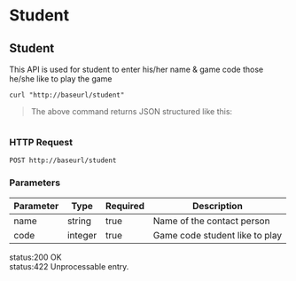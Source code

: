 # Student

## Student

This API is used for student to enter his/her name & game code those he/she
like to play the game

```shell
curl "http://baseurl/student"
```


> The above command returns JSON structured like this:

```json
```


### HTTP Request

 `POST http://baseurl/student`

### Parameters

Parameter |Type | Required | Description
---------|------| ------- | -----------
name   | string  | true   | Name of the contact person
code   |  integer | true  | Game code student like to play

<aside class="success">status:200 OK </aside>
<aside class="warning">status:422 Unprocessable entry.</aside>